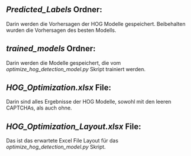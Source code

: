 ## *Predicted_Labels* Ordner:
Darin werden die Vorhersagen der HOG Modelle gespeichert. Beibehalten wurden die Vorhersagen des besten Modells.

## *trained_models* Ordner:
Darin werden die Modelle gespeichert, die vom *optimize_hog_detection_model.py* Skript trainiert werden.

## *HOG_Optimization.xlsx* File:
Darin sind alles Ergebnisse der HOG Modelle, sowohl mit den leeren CAPTCHAs, als auch ohne.

## *HOG_Optimization_Layout.xlsx* File:
Das ist das erwartete Excel File Layout für das *optimize_hog_detection_model.py* Skript.